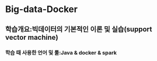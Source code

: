 # Big-data-Docker
## 학습개요:빅데이터의 기본적인 이론 및 실습(support vector machine) 
### 학습 때 사용한 언어 및 툴:Java & docker & spark
